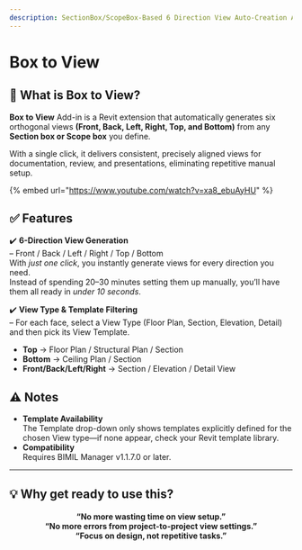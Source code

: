 ```yaml
---
description: SectionBox/ScopeBox-Based 6 Direction View Auto-Creation Add-in
---
```


# Box to View

## 📌 **What is Box to View?**

**Box to View** Add-in is a Revit extension that automatically generates six orthogonal views **(Front, Back, Left, Right, Top, and Bottom)** from any **Section box or Scope box** you define.

With a single click, it delivers consistent, precisely aligned views for documentation, review, and presentations, eliminating repetitive manual setup.

{% embed url="https://www.youtube.com/watch?v=xa8_ebuAyHU" %}

## ✅ Features

✔️ **6-Direction View Generation**\
–  Front / Back / Left / Right / Top / Bottom\
With _just one click_, you instantly generate views for every direction you need.\
Instead of spending 20–30 minutes setting them up manually, you’ll have them all ready in _under 10 seconds_.

✔️ **View Type & Template Filtering**\
– For each face, select a View Type (Floor Plan, Section, Elevation, Detail) and then pick its View Template.

* **Top** → Floor Plan / Structural Plan / Section
* **Bottom** → Ceiling Plan / Section
* **Front/Back/Left/Right** → Section / Elevation / Detail View

## ⚠️ Notes

* **Template Availability**\
  The Template drop-down only shows templates explicitly defined for the chosen View type—if none appear, check your Revit template library.
* **Compatibility**\
  Requires BIMIL Manager v1.1.7.0 or later.

***

## 💡 **Why get ready to use this?**

<h4 align="center">“No more wasting time on view setup.”<br>“No more errors from project-to-project view settings.”<br>“Focus on design, not repetitive tasks.”</h4>
